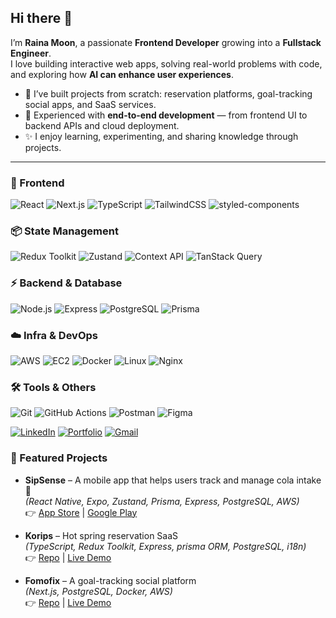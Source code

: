 ## Hi there 👋

I’m **Raina Moon**, a passionate **Frontend Developer** growing into a **Fullstack Engineer**.  
I love building interactive web apps, solving real-world problems with code, and exploring how **AI can enhance user experiences**.  

- 🔭 I’ve built projects from scratch: reservation platforms, goal-tracking social apps, and SaaS services.  
- 🚀 Experienced with **end-to-end development** — from frontend UI to backend APIs and cloud deployment.  
- ✨ I enjoy learning, experimenting, and sharing knowledge through projects.  

---
### 🎨 Frontend
![React](https://img.shields.io/badge/React-20232A?logo=react&logoColor=61DAFB)
![Next.js](https://img.shields.io/badge/Next.js-000000?logo=nextdotjs&logoColor=white)
![TypeScript](https://img.shields.io/badge/TypeScript-007ACC?logo=typescript&logoColor=white)
![TailwindCSS](https://img.shields.io/badge/Tailwind_CSS-38B2AC?logo=tailwindcss&logoColor=white)
![styled-components](https://img.shields.io/badge/styled--components-DB7093?logo=styledcomponents&logoColor=white)

### 📦 State Management
![Redux Toolkit](https://img.shields.io/badge/Redux_Toolkit-764ABC?logo=redux&logoColor=white)
![Zustand](https://img.shields.io/badge/Zustand-181717?logo=zustand&logoColor=white)
![Context API](https://img.shields.io/badge/Context_API-61DAFB?logo=react&logoColor=white)
![TanStack Query](https://img.shields.io/badge/TanStack_Query-FF4154?logo=reactquery&logoColor=white)

### ⚡ Backend & Database
![Node.js](https://img.shields.io/badge/Node.js-339933?logo=nodedotjs&logoColor=white)
![Express](https://img.shields.io/badge/Express-000000?logo=express&logoColor=white)
![PostgreSQL](https://img.shields.io/badge/PostgreSQL-336791?logo=postgresql&logoColor=white)
![Prisma](https://img.shields.io/badge/Prisma-2D3748?logo=prisma&logoColor=white)

### ☁️ Infra & DevOps
![AWS](https://img.shields.io/badge/AWS-232F3E?logo=amazonaws&logoColor=white)
![EC2](https://img.shields.io/badge/EC2-FF9900?logo=amazonec2&logoColor=white)
![Docker](https://img.shields.io/badge/Docker-2496ED?logo=docker&logoColor=white)
![Linux](https://img.shields.io/badge/Linux-FCC624?logo=linux&logoColor=black)
![Nginx](https://img.shields.io/badge/Nginx-009639?logo=nginx&logoColor=white)

### 🛠 Tools & Others
![Git](https://img.shields.io/badge/Git-F05032?logo=git&logoColor=white)
![GitHub Actions](https://img.shields.io/badge/GitHub_Actions-2088FF?logo=githubactions&logoColor=white)
![Postman](https://img.shields.io/badge/Postman-FF6C37?logo=postman&logoColor=white)
![Figma](https://img.shields.io/badge/Figma-F24E1E?logo=figma&logoColor=white)


[![LinkedIn](https://img.shields.io/badge/LinkedIn-0077B5?logo=linkedin&logoColor=white)](www.linkedin.com/in/daseul-moon-8b064128b)
[![Portfolio](https://img.shields.io/badge/Portfolio-000?logo=vercel&logoColor=white)](https://raina-moon.com/)
[![Gmail](https://img.shields.io/badge/Email-D14836?logo=gmail&logoColor=white)](mailto:mds6425@gmail.com)

### 🚀 Featured Projects
 - **SipSense** – A mobile app that helps users track and manage cola intake 🍹  
  *(React Native, Expo, Zustand, Prisma, Express, PostgreSQL, AWS)*  
  👉 [App Store](https://apps.apple.com/kr/app/sipsense/id6746238876?l=en-GB) | [Google Play](https://play.google.com/store/apps/details?id=com.mds64.sipsense&pcampaignid=web_share)

 - **Korips** – Hot spring reservation SaaS  
  *(TypeScript, Redux Toolkit, Express, prisma ORM, PostgreSQL, i18n)*  
  👉 [Repo](https://github.com/Raina-Moon/korip-web) | [Live Demo](https://korips.com)

 - **Fomofix** – A goal-tracking social platform  
  *(Next.js, PostgreSQL, Docker, AWS)*  
  👉 [Repo](https://github.com/Raina-Moon/mini-goal-project) | [Live Demo](http://3.106.254.86:3000/)

